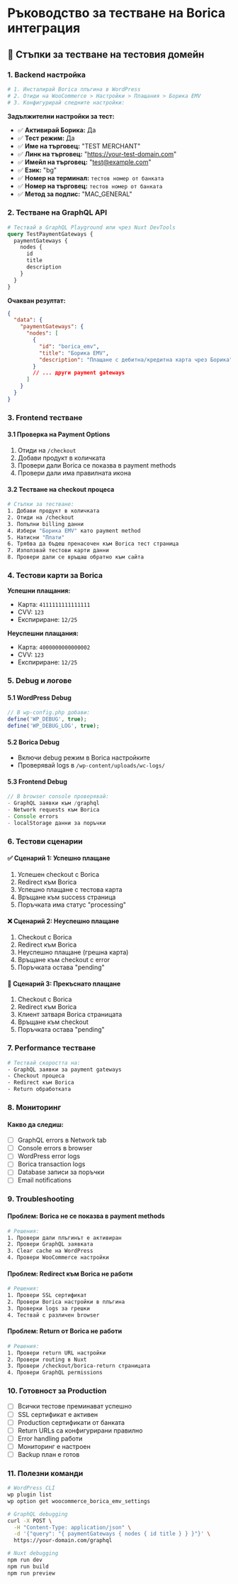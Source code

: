 # Ръководство за тестване на Borica интеграция

## 🧪 Стъпки за тестване на тестовия домейн

### 1. Backend настройка

```bash
# 1. Инсталирай Borica плъгина в WordPress
# 2. Отиди на WooCommerce > Настройки > Плащания > Борика EMV
# 3. Конфигурирай следните настройки:
```

**Задължителни настройки за тест:**

- ✅ **Активирай Борика:** Да
- ✅ **Тест режим:** Да
- ✅ **Име на търговец:** "TEST MERCHANT"
- ✅ **Линк на търговец:** "https://your-test-domain.com"
- ✅ **Имейл на търговец:** "test@example.com"
- ✅ **Език:** "bg"
- ✅ **Номер на терминал:** `тестов номер от банката`
- ✅ **Номер на търговец:** `тестов номер от банката`
- ✅ **Метод за подпис:** "MAC_GENERAL"

### 2. Тестване на GraphQL API

```graphql
# Тествай в GraphQL Playground или чрез Nuxt DevTools
query TestPaymentGateways {
  paymentGateways {
    nodes {
      id
      title
      description
    }
  }
}
```

**Очакван резултат:**

```json
{
  "data": {
    "paymentGateways": {
      "nodes": [
        {
          "id": "borica_emv",
          "title": "Борика EMV",
          "description": "Плащане с дебитна/кредитна карта чрез Борика"
        }
        // ... други payment gateways
      ]
    }
  }
}
```

### 3. Frontend тестване

#### 3.1 Проверка на Payment Options

1. Отиди на `/checkout`
2. Добави продукт в количката
3. Провери дали Borica се показва в payment methods
4. Провери дали има правилната икона

#### 3.2 Тестване на checkout процеса

```bash
# Стъпки за тестване:
1. Добави продукт в количката
2. Отиди на /checkout
3. Попълни billing данни
4. Избери "Борика EMV" като payment method
5. Натисни "Плати"
6. Трябва да бъдеш пренасочен към Borica тест страница
7. Използвай тестови карти данни
8. Провери дали се връщаш обратно към сайта
```

### 4. Тестови карти за Borica

**Успешни плащания:**

- Карта: `4111111111111111`
- CVV: `123`
- Експириране: `12/25`

**Неуспешни плащания:**

- Карта: `4000000000000002`
- CVV: `123`
- Експириране: `12/25`

### 5. Debug и логове

#### 5.1 WordPress Debug

```php
// В wp-config.php добави:
define('WP_DEBUG', true);
define('WP_DEBUG_LOG', true);
```

#### 5.2 Borica Debug

- Включи debug режим в Borica настройките
- Проверявай logs в `/wp-content/uploads/wc-logs/`

#### 5.3 Frontend Debug

```javascript
// В browser console проверявай:
- GraphQL заявки към /graphql
- Network requests към Borica
- Console errors
- localStorage данни за поръчки
```

### 6. Тестови сценарии

#### ✅ Сценарий 1: Успешно плащане

1. Успешен checkout с Borica
2. Redirect към Borica
3. Успешно плащане с тестова карта
4. Връщане към success страница
5. Поръчката има статус "processing"

#### ❌ Сценарий 2: Неуспешно плащане

1. Checkout с Borica
2. Redirect към Borica
3. Неуспешно плащане (грешна карта)
4. Връщане към checkout с error
5. Поръчката остава "pending"

#### 🔄 Сценарий 3: Прекъснато плащане

1. Checkout с Borica
2. Redirect към Borica
3. Клиент затваря Borica страницата
4. Връщане към checkout
5. Поръчката остава "pending"

### 7. Performance тестване

```bash
# Тествай скоростта на:
- GraphQL заявки за payment gateways
- Checkout процеса
- Redirect към Borica
- Return обработката
```

### 8. Мониторинг

#### Какво да следиш:

- [ ] GraphQL errors в Network tab
- [ ] Console errors в browser
- [ ] WordPress error logs
- [ ] Borica transaction logs
- [ ] Database записи за поръчки
- [ ] Email notifications

### 9. Troubleshooting

#### Проблем: Borica не се показва в payment methods

```bash
# Решения:
1. Провери дали плъгинът е активиран
2. Провери GraphQL заявката
3. Clear cache на WordPress
4. Провери WooCommerce настройки
```

#### Проблем: Redirect към Borica не работи

```bash
# Решения:
1. Провери SSL сертификат
2. Провери Borica настройки в плъгина
3. Проверки logs за грешки
4. Тествай с различен browser
```

#### Проблем: Return от Borica не работи

```bash
# Решения:
1. Провери return URL настройки
2. Провери routing в Nuxt
3. Провери /checkout/borica-return страницата
4. Провери GraphQL permissions
```

### 10. Готовност за Production

- [ ] Всички тестове преминават успешно
- [ ] SSL сертификат е активен
- [ ] Production сертификати от банката
- [ ] Return URLs са конфигурирани правилно
- [ ] Error handling работи
- [ ] Мониторинг е настроен
- [ ] Backup план е готов

### 11. Полезни команди

```bash
# WordPress CLI
wp plugin list
wp option get woocommerce_borica_emv_settings

# GraphQL debugging
curl -X POST \
  -H "Content-Type: application/json" \
  -d '{"query": "{ paymentGateways { nodes { id title } } }"}' \
  https://your-domain.com/graphql

# Nuxt debugging
npm run dev
npm run build
npm run preview
```
